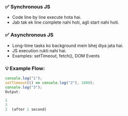 
### ✅ Synchronous JS
- Code line by line execute hota hai.
- Jab tak ek line complete nahi hoti, agli start nahi hoti.

### ✅ Asynchronous JS
- Long-time tasks ko background mein bhej diya jata hai.
- JS execution rukti nahi hai.
- Examples: setTimeout, fetch(), DOM Events

### 💡 Example Flow:
```js
console.log("1");
setTimeout(() => console.log("2"), 1000);
console.log("3");
Output:
```

```js
1  
3  
2  (after 1 second)
```